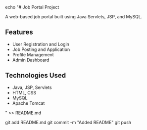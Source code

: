 echo "# Job Portal Project

A web-based job portal built using Java Servlets, JSP, and MySQL.

## Features
- User Registration and Login
- Job Posting and Application
- Profile Management
- Admin Dashboard

## Technologies Used
- Java, JSP, Servlets
- HTML, CSS
- MySQL
- Apache Tomcat

" >> README.md

git add README.md
git commit -m "Added README"
git push
